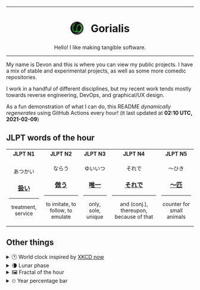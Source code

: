 ***

<h1 align="center">
<sub>
    <img src="readme/resources/avatar.png" height="36">
</sub>
&nbsp;
Gorialis
</h1>
<p align="center">
Hello! I like making tangible software.
</p>

***

My name is Devon and this is where you can view my public projects. I have a mix of stable and experimental projects, as well as some more comedic repositories.

I work in a handful of different disciplines, but my recent work tends mostly towards reverse engineering, DevOps, and graphical/UX design.

As a fun demonstration of what I can do, this README *dynamically regenerates* using GitHub Actions every hour! (it last updated at **02:10 UTC, 2021-02-09**)

<h2>JLPT words of the hour</h2>
<table>
    <tr>
        <th>JLPT N1</th>
        <th>JLPT N2</th>
        <th>JLPT N3</th>
        <th>JLPT N4</th>
        <th>JLPT N5</th>
    </tr>
    <tr>
        <td>
            <p align="center">あつかい</p>
            <h3 align="center"><b><a href="https://jisho.org/search/%E6%89%B1%E3%81%84">扱い</a></b></h3>
            <hr>
            <p align="center">treatment,<wbr> service</p>
        </td>
        <td>
            <p align="center">ならう</p>
            <h3 align="center"><b><a href="https://jisho.org/search/%E5%80%A3%E3%81%86">倣う</a></b></h3>
            <hr>
            <p align="center">to imitate,<wbr> to follow,<wbr> to emulate</p>
        </td>
        <td>
            <p align="center">ゆいいつ</p>
            <h3 align="center"><b><a href="https://jisho.org/search/%E5%94%AF%E4%B8%80">唯一</a></b></h3>
            <hr>
            <p align="center">only,<wbr> sole,<wbr> unique</p>
        </td>
        <td>
            <p align="center">それで</p>
            <h3 align="center"><b><a href="https://jisho.org/search/%E3%81%9D%E3%82%8C%E3%81%A7">それで</a></b></h3>
            <hr>
            <p align="center">and (conj.),<wbr> thereupon,<wbr> because of that</p>
        </td>
        <td>
            <p align="center">～ひき</p>
            <h3 align="center"><b><a href="https://jisho.org/search/%EF%BD%9E%E5%8C%B9">～匹</a></b></h3>
            <hr>
            <p align="center">counter for small animals</p>
        </td>
    </tr>
</table>

<h2>Other things</h2>
<details>
<summary>🕑  World clock inspired by <a href="https://xkcd.com/now">XKCD now</a></summary>

> <img src="generated/now.png" width="512">

</details>
<details>
<summary>🌘 Lunar phase</summary>

The moon is approximately 93.07% through its phase (Waning Crescent).

</details>
<details>
<summary>&#x1f5bc; Fractal of the hour</summary>

> <img src="generated/fractal.png" width="512">

</details>
<details>
<summary>&#x23f2; Year percentage bar</summary>
<pre><code>2021 [██▁▁▁▁▁▁▁▁▁▁▁▁▁▁▁▁▁▁] 10.71%</code></pre>
</details>
